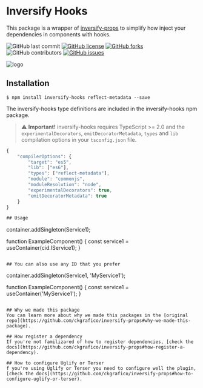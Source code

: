 # Inversify Hooks
This package is a wrapper of [inversify-props](https://github.com/ckgrafico/inversify-props) to simplify how inject your dependencies in components with hooks.

![GitHub last commit](https://img.shields.io/github/last-commit/CKGrafico/inversify-hooks/master.svg)
[![GitHub license](https://img.shields.io/github/license/CKGrafico/inversify-hooks.svg)](https://github.com/CKGrafico/inversify-hooks/blob/master/LICENSE)
[![GitHub forks](https://img.shields.io/github/forks/CKGrafico/inversify-hooks.svg)](https://github.com/CKGrafico/inversify-hooks/network)
![GitHub contributors](https://img.shields.io/github/contributors/CKGrafico/inversify-hooks.svg)
[![GitHub issues](https://img.shields.io/github/issues/CKGrafico/inversify-hooks.svg)](https://github.com/CKGrafico/inversify-hooks/issues)

![logo](https://i.imgur.com/syVbzU6.gif)

## Installation
```
$ npm install inversify-hooks reflect-metadata --save
```

The inversify-hooks type definitions are included in the inversify-hooks npm package.

> :warning: **Important!** inversify-hooks requires TypeScript >= 2.0 and the `experimentalDecorators`, `emitDecoratorMetadata`, `types` and `lib`
compilation options in your `tsconfig.json` file.

```js
{
    "compilerOptions": {
        "target": "es5",
        "lib": ["es6"],
        "types": ["reflect-metadata"],
        "module": "commonjs",
        "moduleResolution": "node",
        "experimentalDecorators": true,
        "emitDecoratorMetadata": true
    }
}

## Usage
```
container.addSingleton<IService1>(Service1);

function ExampleComponent() {
  const service1 = useContainer<IService1>(cid.IService1);
}
```

## You can also use any ID that you prefer
```
container.addSingleton<IService1>(Service1, 'MyService1');

function ExampleComponent() {
  const service1 = useContainer<IService1>('MyService1');
}
```

## Why we made this package
You can learn more about why we made this packages in the [original repo](https://github.com/ckgrafico/inversify-props#why-we-made-this-package).

## How register a dependency
If you're not familizared of how to register dependencies, [check the docs](https://github.com/ckgrafico/inversify-props#how-register-a-dependency).

## How to configure Uglify or Terser
f you're using Uglify or Terser you need to configure well the plugin, [check the docs](https://github.com/ckgrafico/inversify-props#how-to-configure-uglify-or-terser).
